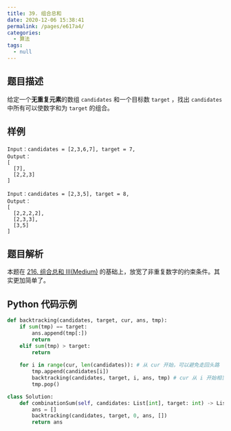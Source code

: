 ```yaml
---
title: 39. 组合总和
date: 2020-12-06 15:38:41
permalink: /pages/e617a4/
categories: 
  - 算法
tags: 
  - null
---
```


## 题目描述

给定一个**无重复元素**的数组 `candidates` 和一个目标数 `target` ，找出 `candidates` 中所有可以使数字和为 `target` 的组合。

## 样例

```
Input：candidates = [2,3,6,7], target = 7,
Output：
[
  [7],
  [2,2,3]
]

Input：candidates = [2,3,5], target = 8,
Output：
[
  [2,2,2,2],
  [2,3,3],
  [3,5]
]
```

## 题目解析

本题在  [216. 组合总和 III(Medium)](/pages/46ccdc/) 的基础上，放宽了非重复数字的约束条件。其实更加简单了。

## Python 代码示例

```python
def backtracking(candidates, target, cur, ans, tmp):
    if sum(tmp) == target:
        ans.append(tmp[:])
        return 
    elif sum(tmp) > target:
        return 
    
    for i in range(cur, len(candidates)): # 从 cur 开始，可以避免走回头路
        tmp.append(candidates[i])
        backtracking(candidates, target, i, ans, tmp) # cur 从 i 开始相当于 可以重复
        tmp.pop()

class Solution:
    def combinationSum(self, candidates: List[int], target: int) -> List[List[int]]:
        ans = []
        backtracking(candidates, target, 0, ans, [])
        return ans 
```

